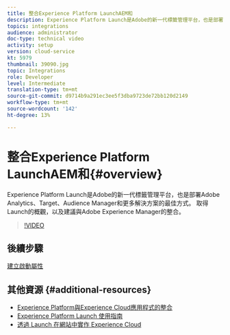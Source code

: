 ```yaml
---
title: 整合Experience Platform LaunchAEM和
description: Experience Platform Launch是Adobe的新一代標籤管理平台，也是部署Adobe Analytics、Target、Audience Manager和更多解決方案的最佳方式。 取得Launch的概觀，以及建議與Adobe Experience Manager的整合。
topics: integrations
audience: administrator
doc-type: technical video
activity: setup
version: cloud-service
kt: 5979
thumbnail: 39090.jpg
topic: Integrations
role: Developer
level: Intermediate
translation-type: tm+mt
source-git-commit: d9714b9a291ec3ee5f3dba9723de72bb120d2149
workflow-type: tm+mt
source-wordcount: '142'
ht-degree: 13%

---
```



# 整合Experience Platform LaunchAEM和{#overview}

Experience Platform Launch是Adobe的新一代標籤管理平台，也是部署Adobe Analytics、Target、Audience Manager和更多解決方案的最佳方式。 取得Launch的概觀，以及建議與Adobe Experience Manager的整合。

>[!VIDEO](https://video.tv.adobe.com/v/39090?quality=12&learn=on)

## 後續步驟

[建立啟動屬性](create-launch-property.md)

## 其他資源 {#additional-resources}

* [Experience Platform與Experience Cloud應用程式的整合](https://docs.adobe.com/content/help/en/platform-learn/tutorials/intro-to-platform/integrations-with-experience-cloud-applications.html)
* [Experience Platform Launch 使用指南](https://docs.adobe.com/content/help/en/launch/using/overview.html)
* [透過 Launch 在網站中實作 Experience Cloud](https://docs.adobe.com/content/help/en/core-services-learn/implementing-in-websites-with-launch/index.html)
